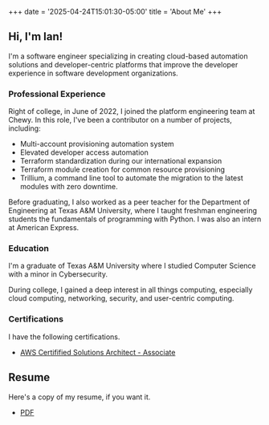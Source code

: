 +++
date = '2025-04-24T15:01:30-05:00'
title = 'About Me'
+++

## Hi, I'm Ian!
I'm a software engineer specializing in creating cloud-based automation solutions and developer-centric platforms that improve the developer experience in software development organizations.

### Professional Experience
Right of college, in June of 2022, I joined the platform engineering team at Chewy. In this role, I've been a contributor on a number of projects, including: 
* Multi-account provisioning automation system
* Elevated developer access automation
* Terraform standardization during our international expansion
* Terraform module creation for common resource provisioning
* Trillium, a command line tool to automate the migration to the latest modules with zero downtime.

Before graduating, I also worked as a peer teacher for the Department of Engineering at Texas A&M University, where I taught freshman engineering students the fundamentals of programming with Python. I was also an intern at American Express.

### Education
I'm a graduate of Texas A&M University where I studied Computer Science with a minor in Cybersecurity. 

During college, I gained a deep interest in all things computing, especially cloud computing, networking, security, and user-centric computing. 

### Certifications
I have the following certifications.
* [AWS Certifified Solutions Architect - Associate](https://www.credly.com/badges/019dfbb8-079c-4127-91d6-d492d1479ddf/public_url)

## Resume
Here's a copy of my resume, if you want it.
* [PDF](/files/Stephenson_Ian_Resume_Spr_2025.pdf)
